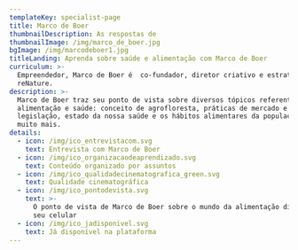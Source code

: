 ```yaml
---
templateKey: specialist-page
title: Marco de Boer
thumbnailDescription: As respostas de
thumbnailImage: /img/marco_de_boer.jpg
bgImage: /img/marcodeboer1.jpg
titleLanding: Aprenda sobre saúde e alimentação com Marco de Boer
curriculum: >-
  Empreendedor, Marco de Boer é  co-fundador, diretor criativo e estratégico da
  reNature.
description: >-
  Marco de Boer traz seu ponto de vista sobre diversos tópicos referentes à
  alimentação e saúde: conceito de agrofloresta, práticas de mercado e
  legislação, estado da nossa saúde e os hábitos alimentares da população, e
  muito mais.
details:
  - icon: /img/ico_entrevistacom.svg
    text: Entrevista com Marco de Boer
  - icon: /img/ico_organizacaodeaprendizado.svg
    text: Conteúdo organizado por assuntos
  - icon: /img/ico_qualidadecinematografica_green.svg
    text: Qualidade cinematográfica
  - icon: /img/ico_pontodevista.svg
    text: >-
      O ponto de vista de Marco de Boer sobre o mundo da alimentação direto no
      seu celular
  - icon: /img/ico_jadisponivel.svg
    text: Já disponível na plataforma
---
```


